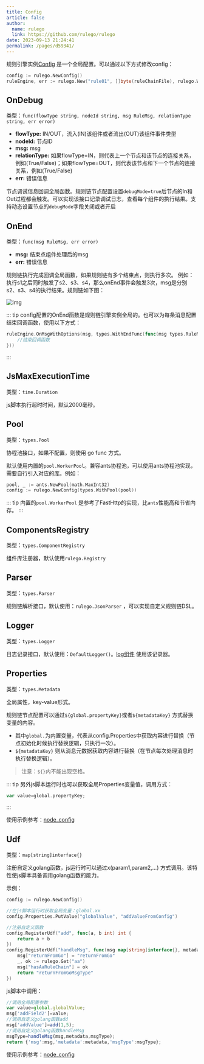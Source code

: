 ```yaml
---
title: Config
article: false
author: 
  name: rulego
  link: https://github.com/rulego/rulego
date: 2023-09-13 21:24:41
permalink: /pages/d59341/
---
```



规则引擎实例[Config](https://github.com/rulego/rulego/blob/main/api/types/config.go) 是一个全局配置。可以通过以下方式修改config：

```go
config := rulego.NewConfig()
ruleEngine, err := rulego.New("rule01", []byte(ruleChainFile), rulego.WithConfig(config))
```

## OnDebug

类型：`func(flowType string, nodeId string, msg RuleMsg, relationType string, err error)`
- **flowType:** IN/OUT，流入(IN)该组件或者流出(OUT)该组件事件类型
- **nodeId:** 节点ID
- **msg:** msg
- **relationType:** 如果flowType=IN，则代表上一个节点和该节点的连接关系，例如(True/False)；如果flowType=OUT，则代表该节点和下一个节点的连接关系，例如(True/False)
- **err:** 错误信息

节点调试信息回调全局函数。规则链节点配置设置`debugMode=true`后节点的In和Out过程都会触发。可以实现该接口记录调试日志，查看每个组件的执行结果。支持动态设置节点的`debugMode`字段关闭或者开启

## OnEnd

类型：`func(msg RuleMsg, err error)`
- **msg:** 结束点组件处理后的msg
- **err:** 错误信息

规则链执行完成回调全局函数，如果规则链有多个结束点，则执行多次。
例如：执行s1之后同时触发了s2、s3、s4，那么onEnd事件会触发3次，msg是分别s2、s3、s4的执行结果。规则链如下图：

![img](/img/chain/onend_example.png)

::: tip 
config配置的OnEnd函数是规则链引擎实例全局的。也可以为每条消息配置结束回调函数，使用以下方式：

```go
ruleEngine.OnMsgWithOptions(msg, types.WithEndFunc(func(msg types.RuleMsg, err error) {
    //结束回调函数 
}))
```
:::

## JsMaxExecutionTime

类型：`time.Duration`

js脚本执行超时时间，默认2000毫秒。

## Pool


类型：`types.Pool`

协程池接口，如果不配置，则使用 go func 方式。

默认使用内置的`pool.WorkerPool`。兼容ants协程池，可以使用ants协程池实现，需要自行引入对应的库。例如：

```go
pool, _ := ants.NewPool(math.MaxInt32)
config := rulego.NewConfig(types.WithPool(pool))
```

::: tip
内置的`pool.WorkerPool` 是参考了FastHttp的实现，比`ants`性能高和节省内存。
:::

## ComponentsRegistry

类型：`types.ComponentRegistry`

组件库注册器，默认使用`rulego.Registry`

## Parser

类型：`types.Parser`

规则链解析接口，默认使用：`rulego.JsonParser` ，可以实现自定义规则链DSL。

## Logger

类型：`types.Logger`

日志记录接口，默认使用：`DefaultLogger()`。[log组件](/pages/020050/) 使用该记录器。

## Properties


类型：`types.Metadata`

全局属性，key-value形式。

规则链节点配置可以通过`${global.propertyKey}`或者`${metadataKey}` 方式替换变量的内容。

- 其中`global.`为内置变量，代表从config.Properties中获取内容进行替换（节点初始化时候执行替换逻辑，只执行一次）。
- `${metadataKey}` 则从消息元数据获取内容进行替换（在节点每次处理消息时执行替换逻辑）。

> 注意：`${}`内不能出现空格。

::: tip
另外js脚本运行时也可以获取全局Properties变量值，调用方式：
```go
var value=global.propertyKey;
```
:::

使用示例参考：[node_config](https://github.com/rulego/rulego/tree/main/examples/node_config/node_config.go)

## Udf

类型：`map[string]interface{}`

注册自定义golang函数，js运行时可以通过x(param1,param2,...) 方式调用。该特性使js脚本具备调用golang函数的能力。

示例：
```go
config := rulego.NewConfig()

//在js脚本运行时获取全局变量：global.xx
config.Properties.PutValue("globalValue", "addValueFromConfig")

//注册自定义函数
config.RegisterUdf("add", func(a, b int) int {
    return a + b
})
config.RegisterUdf("handleMsg", func(msg map[string]interface{}, metadata map[string]string, msgType string) string {
    msg["returnFromGo"] = "returnFromGo"
    _, ok := rulego.Get("aa")
    msg["hasAaRuleChain"] = ok
    return "returnFromGoMsgType"
})
```
js脚本中调用：
```javascript
//调用全局配置参数
var value=global.globalValue;
msg['addField2']=value;
//调用自定义golang函数add
msg['addValue']=add(1,5); 
//调用自定义golang函数handleMsg
msgType=handleMsg(msg,metadata,msgType);
return {'msg':msg,'metadata':metadata,'msgType':msgType};
```

使用示例参考：[node_config](https://github.com/rulego/rulego/tree/main/examples/node_config/node_config.go)
